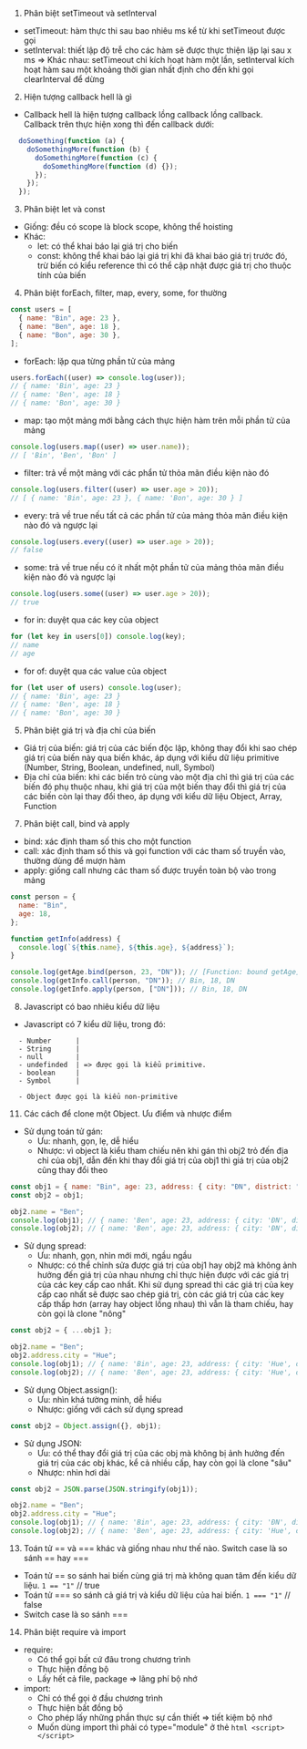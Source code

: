 1. Phân biệt setTimeout và setInterval

- setTimeout: hàm thực thi sau bao nhiêu ms kể từ khi setTimeout được gọi
- setInterval: thiết lập độ trễ cho các hàm sẽ được thực thiện lặp lại sau x ms
  => Khác nhau: setTimeout chỉ kích hoạt hàm một lần, setInterval kích hoạt hàm sau một khoảng thời gian nhất định cho đến khi gọi clearInterval để dừng

2. Hiện tượng callback hell là gì

- Callback hell là hiện tượng callback lồng callback lồng callback. Callback trên thực hiện xong thì đến callback dưới:

```js
  doSomething(function (a) {
    doSomethingMore(function (b) {
      doSomethingMore(function (c) {
        doSomethingMore(function (d) {});
      });
    });
  });
```

3. Phân biệt let và const

- Giống: đều có scope là block scope, không thể hoisting
- Khác:
  - let: có thể khai báo lại giá trị cho biến
  - const: không thể khai báo lại giá trị khi đã khai báo giá trị trước đó, trừ biến có kiểu reference thì có thể cập nhật được giá trị cho thuộc tính của biến

4. Phân biệt forEach, filter, map, every, some, for thường

```js
const users = [
  { name: "Bin", age: 23 },
  { name: "Ben", age: 18 },
  { name: "Bon", age: 30 },
];
```

- forEach: lặp qua từng phần tử của mảng

```js
users.forEach((user) => console.log(user));
// { name: 'Bin', age: 23 }
// { name: 'Ben', age: 18 }
// { name: 'Bon', age: 30 }
```

- map: tạo một mảng mới bằng cách thực hiện hàm trên mỗi phần tử của mảng

```js
console.log(users.map((user) => user.name));
// [ 'Bin', 'Ben', 'Bon' ]
```

- filter: trả về một mảng với các phẩn tử thỏa mãn điều kiện nào đó

```js
console.log(users.filter((user) => user.age > 20));
// [ { name: 'Bin', age: 23 }, { name: 'Bon', age: 30 } ]
```

- every: trả về true nếu tất cả các phần tử của mảng thỏa mãn điều kiện nào đó và ngược lại

```js
console.log(users.every((user) => user.age > 20));
// false
```

- some: trả về true nếu có ít nhất một phần tử của mảng thỏa mãn điều kiện nào đó và ngược lại

```js
console.log(users.some((user) => user.age > 20));
// true
```

- for in: duyệt qua các key của object

```js
for (let key in users[0]) console.log(key);
// name
// age
```

- for of: duyệt qua các value của object

```js
for (let user of users) console.log(user);
// { name: 'Bin', age: 23 }
// { name: 'Ben', age: 18 }
// { name: 'Bon', age: 30 }
```

5. Phân biệt giá trị và địa chỉ của biến

- Giá trị của biến: giá trị của các biến độc lập, không thay đổi khi sao chép giá trị của biến này qua biến khác, áp dụng với kiểu dữ liệu primitive (Number, String, Boolean, undefined, null, Symbol)
- Địa chỉ của biến: khi các biến trỏ cùng vào một địa chỉ thì giá trị của các biến đó phụ thuộc nhau, khi giá trị của một biến thay đổi thì giá trị của các biến còn lại thay đổi theo, áp dụng với kiểu dữ liệu Object, Array, Function

7. Phân biệt call, bind và apply

- bind: xác định tham số this cho một function
- call: xác định tham số this và gọi function với các tham số truyền vào, thường dùng để mượn hàm
- apply: giống call nhưng các tham số được truyền toàn bộ vào trong mảng

```js
const person = {
  name: "Bin",
  age: 18,
};

function getInfo(address) {
  console.log(`${this.name}, ${this.age}, ${address}`);
}

console.log(getAge.bind(person, 23, "DN")); // [Function: bound getAge]
console.log(getInfo.call(person, "DN")); // Bin, 18, DN
console.log(getInfo.apply(person, ["DN"])); // Bin, 18, DN
```

8. Javascript có bao nhiêu kiểu dữ liệu

- Javascript có 7 kiểu dữ liệu, trong đó:
```
  - Number      |
  - String      |
  - null        |
  - undefinded  | => được gọi là kiểu primitive.
  - boolean     |
  - Symbol      |

  - Object được gọi là kiểu non-primitive
```

11. Các cách để clone một Object. Ưu điểm và nhược điểm

- Sử dụng toán tử gán:
  - Ưu: nhanh, gọn, lẹ, dễ hiểu
  - Nhược: vì object là kiểu tham chiếu nên khi gán thì obj2 trỏ đến địa chỉ của obj1, dẫn đến khi thay đổi giá trị của obj1 thì giá trị của obj2 cũng thay đổi theo

```js
const obj1 = { name: "Bin", age: 23, address: { city: "ĐN", district: "TK" } };
const obj2 = obj1;

obj2.name = "Ben";
console.log(obj1); // { name: 'Ben', age: 23, address: { city: 'ĐN', district: 'TK' } }
console.log(obj2); // { name: 'Ben', age: 23, address: { city: 'ĐN', district: 'TK' } }
```

- Sử dụng spread:
  - Ưu: nhanh, gọn, nhìn mới mới, ngầu ngầu
  - Nhược: có thể chỉnh sửa được giá trị của obj1 hay obj2 mà không ảnh hưởng đến giá trị của nhau nhưng chỉ thực hiện được với các giá trị của các key cấp cao nhất. Khi sử dụng spread thì các giá trị của key cấp cao nhất sẽ được sao chép giá trị, còn các giá trị của các key cấp thấp hơn (array hay object lồng nhau) thì vẫn là tham chiếu, hay còn gọi là clone "nông"

```js
const obj2 = { ...obj1 };

obj2.name = "Ben";
obj2.address.city = "Hue";
console.log(obj1); // { name: 'Bin', age: 23, address: { city: 'Hue', district: 'TK' } }
console.log(obj2); // { name: 'Ben', age: 23, address: { city: 'Hue', district: 'TK' } }
```

- Sử dụng Object.assign():
  - Ưu: nhìn khá tường minh, dễ hiểu
  - Nhược: giống với cách sử dụng spread

```js
const obj2 = Object.assign({}, obj1);
```

- Sử dụng JSON:
  - Ưu: có thể thay đổi giá trị của các obj mà không bị ảnh hưởng đến giá trị của các obj khác, kể cả nhiều cấp, hay còn gọi là clone "sâu"
  - Nhược: nhìn hơi dài

```js
const obj2 = JSON.parse(JSON.stringify(obj1));

obj2.name = "Ben";
obj2.address.city = "Hue";
console.log(obj1); // { name: 'Bin', age: 23, address: { city: 'ĐN', district: 'TK' } }
console.log(obj2); // { name: 'Ben', age: 23, address: { city: 'Hue', district: 'TK' } }
```

13. Toán tử == và === khác và giống nhau như thế nào. Switch case là so sánh == hay ===

- Toán tử == so sánh hai biến cùng giá trị mà không quan tâm đến kiểu dữ liệu. `1 == "1"` // true
- Toán tử === so sánh cả giá trị và kiểu dữ liệu của hai biến. `1 === "1"` // false
- Switch case là so sánh ===

14. Phân biệt require và import

- require:
  - Có thể gọi bất cứ đâu trong chương trình
  - Thực hiện đồng bộ
  - Lấy hết cả file, package => lãng phí bộ nhớ
- import:
  - Chỉ có thể gọi ở đầu chương trình
  - Thực hiện bất đồng bộ
  - Cho phép lấy những phần thực sự cần thiết => tiết kiệm bộ nhớ
  - Muốn dùng import thì phải có type="module" ở thẻ ```html <script></script>```
